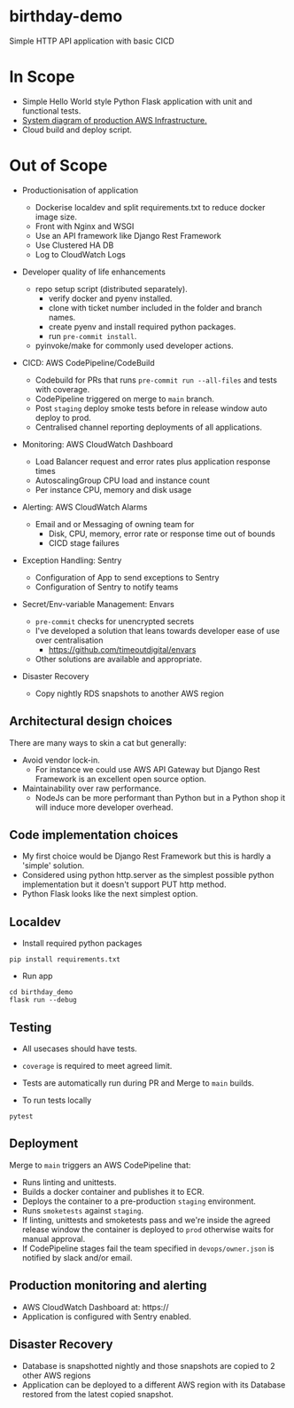 # birthday-demo

Simple HTTP API application with basic CICD

# In Scope

- Simple Hello World style Python Flask application with unit and functional tests.
- [System diagram of production AWS Infrastructure.](https://docs.google.com/drawings/d/17UIdFCO2ffNFYe2A_618zLZojwjKfZyZf7514GZK_jM/edit?usp=sharing)
- Cloud build and deploy script.

# Out of Scope

- Productionisation of application
  - Dockerise localdev and split requirements.txt to reduce docker image size.
  - Front with Nginx and WSGI
  - Use an API framework like Django Rest Framework
  - Use Clustered HA DB
  - Log to CloudWatch Logs
  
- Developer quality of life enhancements
  - repo setup script (distributed separately).
    - verify docker and pyenv installed.
    - clone with ticket number included in the folder and branch names.
    - create pyenv and install required python packages.
    - run `pre-commit install`.
  - pyinvoke/make for commonly used developer actions.
 
- CICD: AWS CodePipeline/CodeBuild
  - Codebuild for PRs that runs `pre-commit run --all-files` and tests with coverage.
  - CodePipeline triggered on merge to `main` branch.
  - Post `staging` deploy smoke tests before in release window auto deploy to prod.
  - Centralised channel reporting deployments of all applications.
  
- Monitoring: AWS CloudWatch Dashboard
  - Load Balancer request and error rates plus application response times
  - AutoscalingGroup CPU load and instance count
  - Per instance CPU, memory and disk usage
  
- Alerting: AWS CloudWatch Alarms
  - Email and or Messaging of owning team for
    - Disk, CPU, memory, error rate or response time out of bounds
    - CICD stage failures
    
- Exception Handling: Sentry
  - Configuration of App to send exceptions to Sentry
  - Configuration of Sentry to notify teams
 
- Secret/Env-variable Management: Envars
  - `pre-commit` checks for unencrypted secrets
  - I've developed a solution that leans towards developer ease of use over centralisation
    - https://github.com/timeoutdigital/envars
  - Other solutions are available and appropriate.
 
- Disaster Recovery
  - Copy nightly RDS snapshots to another AWS region

## Architectural design choices

There are many ways to skin a cat but generally:

- Avoid vendor lock-in.
  - For instance we could use AWS API Gateway but Django Rest Framework is an excellent open source option.
- Maintainability over raw performance.
  - NodeJs can be more performant than Python but in a Python shop it will induce more developer overhead.
 
## Code implementation choices

- My first choice would be Django Rest Framework but this is hardly a 'simple' solution.
- Considered using python http.server as the simplest possible python implementation but it doesn't support PUT http method.
- Python Flask looks like the next simplest option.


## Localdev

- Install required python packages
```
pip install requirements.txt
```

- Run app
```
cd birthday_demo
flask run --debug
```

## Testing

- All usecases should have tests.
- `coverage` is required to meet agreed limit.
- Tests are automatically run during PR and Merge to `main` builds.

- To run tests locally
```
pytest
```

## Deployment

Merge to `main` triggers an AWS CodePipeline that:
- Runs linting and unittests.
- Builds a docker container and publishes it to ECR.
- Deploys the container to a pre-production `staging` environment.
- Runs `smoketests` against `staging`.
- If linting, unittests and smoketests pass and we're inside the agreed release window the container is deployed to `prod` otherwise waits for manual approval.
- If CodePipeline stages fail the team specified in `devops/owner.json` is notified by slack and/or email.


## Production monitoring and alerting

- AWS CloudWatch Dashboard at: https://
- Application is configured with Sentry enabled.


## Disaster Recovery

- Database is snapshotted nightly and those snapshots are copied to 2 other AWS regions
- Application can be deployed to a different AWS region with its Database restored from the latest copied snapshot.
